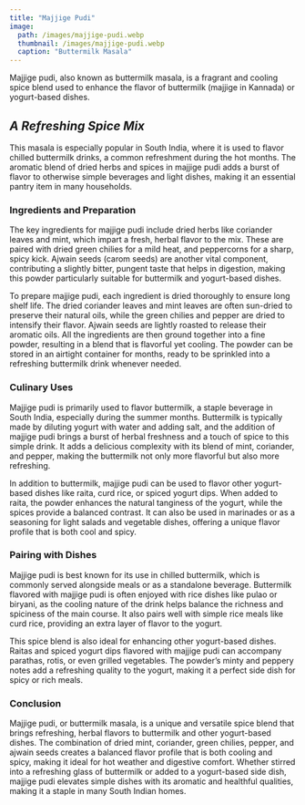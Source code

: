 ```yaml
---
title: "Majjige Pudi"
image:
  path: /images/majjige-pudi.webp
  thumbnail: /images/majjige-pudi.webp
  caption: "Buttermilk Masala"
---
```


Majjige pudi, also known as buttermilk masala, is a fragrant and cooling spice blend used to enhance the flavor of buttermilk (majjige in Kannada) or yogurt-based dishes.

## _A Refreshing Spice Mix_

This masala is especially popular in South India, where it is used to flavor chilled buttermilk drinks, a common refreshment during the hot months. The aromatic blend of dried herbs and spices in majjige pudi adds a burst of flavor to otherwise simple beverages and light dishes, making it an essential pantry item in many households.

### Ingredients and Preparation

The key ingredients for majjige pudi include dried herbs like coriander leaves and mint, which impart a fresh, herbal flavor to the mix. These are paired with dried green chilies for a mild heat, and peppercorns for a sharp, spicy kick. Ajwain seeds (carom seeds) are another vital component, contributing a slightly bitter, pungent taste that helps in digestion, making this powder particularly suitable for buttermilk and yogurt-based dishes.

To prepare majjige pudi, each ingredient is dried thoroughly to ensure long shelf life. The dried coriander leaves and mint leaves are often sun-dried to preserve their natural oils, while the green chilies and pepper are dried to intensify their flavor. Ajwain seeds are lightly roasted to release their aromatic oils. All the ingredients are then ground together into a fine powder, resulting in a blend that is flavorful yet cooling. The powder can be stored in an airtight container for months, ready to be sprinkled into a refreshing buttermilk drink whenever needed.

### Culinary Uses

Majjige pudi is primarily used to flavor buttermilk, a staple beverage in South India, especially during the summer months. Buttermilk is typically made by diluting yogurt with water and adding salt, and the addition of majjige pudi brings a burst of herbal freshness and a touch of spice to this simple drink. It adds a delicious complexity with its blend of mint, coriander, and pepper, making the buttermilk not only more flavorful but also more refreshing.

In addition to buttermilk, majjige pudi can be used to flavor other yogurt-based dishes like raita, curd rice, or spiced yogurt dips. When added to raita, the powder enhances the natural tanginess of the yogurt, while the spices provide a balanced contrast. It can also be used in marinades or as a seasoning for light salads and vegetable dishes, offering a unique flavor profile that is both cool and spicy.

### Pairing with Dishes

Majjige pudi is best known for its use in chilled buttermilk, which is commonly served alongside meals or as a standalone beverage. Buttermilk flavored with majjige pudi is often enjoyed with rice dishes like pulao or biryani, as the cooling nature of the drink helps balance the richness and spiciness of the main course. It also pairs well with simple rice meals like curd rice, providing an extra layer of flavor to the yogurt.

This spice blend is also ideal for enhancing other yogurt-based dishes. Raitas and spiced yogurt dips flavored with majjige pudi can accompany parathas, rotis, or even grilled vegetables. The powder’s minty and peppery notes add a refreshing quality to the yogurt, making it a perfect side dish for spicy or rich meals.

### Conclusion

Majjige pudi, or buttermilk masala, is a unique and versatile spice blend that brings refreshing, herbal flavors to buttermilk and other yogurt-based dishes. The combination of dried mint, coriander, green chilies, pepper, and ajwain seeds creates a balanced flavor profile that is both cooling and spicy, making it ideal for hot weather and digestive comfort. Whether stirred into a refreshing glass of buttermilk or added to a yogurt-based side dish, majjige pudi elevates simple dishes with its aromatic and healthful qualities, making it a staple in many South Indian homes.
